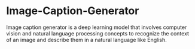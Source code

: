 # Image-Caption-Generator
Image caption generator is a deep learning model that involves computer vision and natural language processing concepts to recognize the context of an image and describe them in a natural language like English.
